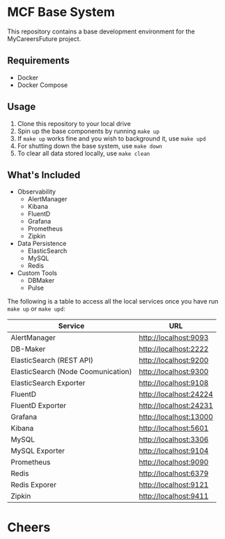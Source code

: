 # MCF Base System
This repository contains a base development environment for the MyCareersFuture project.

## Requirements

- Docker
- Docker Compose

## Usage

1. Clone this repository to your local drive
1. Spin up the base components by running `make up`
1. If `make up` works fine and you wish to background it, use `make upd`
1. For shutting down the base system, use `make down`
1. To clear all data stored locally, use `make clean`

## What's Included

- Observability
  - AlertManager
  - Kibana
  - FluentD
  - Grafana
  - Prometheus
  - Zipkin
- Data Persistence
  - ElasticSearch
  - MySQL
  - Redis
- Custom Tools
  - DBMaker
  - Pulse

The following is a table to access all the local services once you have run `make up` or `make upd`:

| Service | URL |
| --- | --- |
| AlertManager | [http://localhost:9093](http://localhost:9093) |
| DB-Maker | [http://localhost:2222](http://localhost:2222) |
| ElasticSearch (REST API) | [http://localhost:9200](http://localhost:9200) |
| ElasticSearch (Node Coomunication) | [http://localhost:9300](http://localhost:9300) |
| ElasticSearch Exporter | [http://localhost:9108](http://localhost:9108) |
| FluentD | [http://localhost:24224](http://localhost:24224) |
| FluentD Exporter | [http://localhost:24231](http://localhost:24231) |
| Grafana | [http://localhost:13000](http://localhost:13000) |
| Kibana | [http://localhost:5601](http://localhost:5601) |
| MySQL | [http://localhost:3306](http://localhost:3306) |
| MySQL Exporter | [http://localhost:9104](http://localhost:9104) |
| Prometheus | [http://localhost:9090](http://localhost:9090) |
| Redis | [http://localhost:6379](http://localhost:6379) |
| Redis Exporer | [http://localhost:9121](http://localhost:9121) |
| Zipkin | [http://localhost:9411](http://localhost:9411) |

# Cheers

